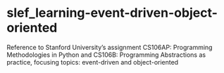 # slef_learning-event-driven-object-oriented
Reference to Stanford University’s assignment CS106AP: Programming Methodologies in Python and CS106B: Programming Abstractions as practice, focusing topics: event-driven and object-oriented

